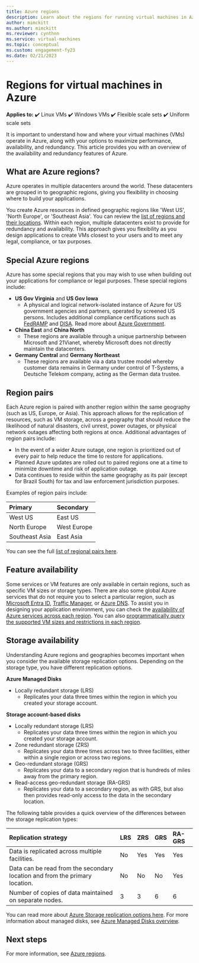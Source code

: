 ```yaml
---
title: Azure regions
description: Learn about the regions for running virtual machines in Azure.
author: mimckitt
ms.author: mimckitt
ms.reviewer: cynthnn
ms.service: virtual-machines
ms.topic: conceptual
ms.custom: engagement-fy23
ms.date: 02/21/2023
---
```


# Regions for virtual machines in Azure

**Applies to:** :heavy_check_mark: Linux VMs :heavy_check_mark: Windows VMs :heavy_check_mark: Flexible scale sets :heavy_check_mark: Uniform scale sets

It is important to understand how and where your virtual machines (VMs) operate in Azure, along with your options to maximize performance, availability, and redundancy. This article provides you with an overview of the availability and redundancy features of Azure.


## What are Azure regions?
Azure operates in multiple datacenters around the world. These datacenters are grouped in to geographic regions, giving you flexibility in choosing where to build your applications. 

You create Azure resources in defined geographic regions like 'West US', 'North Europe', or 'Southeast Asia'. You can review the [list of regions and their locations](https://azure.microsoft.com/regions/). Within each region, multiple datacenters exist to provide for redundancy and availability. This approach gives you flexibility as you design applications to create VMs closest to your users and to meet any legal, compliance, or tax purposes.

## Special Azure regions
Azure has some special regions that you may wish to use when building out your applications for compliance or legal purposes. These special regions include:

* **US Gov Virginia** and **US Gov Iowa**
  * A physical and logical network-isolated instance of Azure for US government agencies and partners, operated by screened US persons. Includes additional compliance certifications such as [FedRAMP](https://www.microsoft.com/en-us/TrustCenter/Compliance/FedRAMP) and [DISA](https://www.microsoft.com/en-us/TrustCenter/Compliance/DISA). Read more about [Azure Government](https://azure.microsoft.com/features/gov/).
* **China East** and **China North**
  * These regions are available through a unique partnership between Microsoft and 21Vianet, whereby Microsoft does not directly maintain the datacenters.
* **Germany Central** and **Germany Northeast**
  * These regions are available via a data trustee model whereby customer data remains in Germany under control of T-Systems, a Deutsche Telekom company, acting as the German data trustee.

## Region pairs
Each Azure region is paired with another region within the same geography (such as US, Europe, or Asia). This approach allows for the replication of resources, such as VM storage, across a geography that should reduce the likelihood of natural disasters, civil unrest, power outages, or physical network outages affecting both regions at once. Additional advantages of region pairs include:

* In the event of a wider Azure outage, one region is prioritized out of every pair to help reduce the time to restore for applications. 
* Planned Azure updates are rolled out to paired regions one at a time to minimize downtime and risk of application outage.
* Data continues to reside within the same geography as its pair (except for Brazil South) for tax and law enforcement jurisdiction purposes.

Examples of region pairs include:

| Primary | Secondary |
|:--- |:--- |
| West US |East US |
| North Europe |West Europe |
| Southeast Asia |East Asia |

You can see the full [list of regional pairs here](../availability-zones/cross-region-replication-azure.md#azure-paired-regions).

## Feature availability
Some services or VM features are only available in certain regions, such as specific VM sizes or storage types. There are also some global Azure services that do not require you to select a particular region, such as [Microsoft Entra ID](../active-directory/fundamentals/active-directory-whatis.md), [Traffic Manager](../traffic-manager/traffic-manager-overview.md), or [Azure DNS](../dns/dns-overview.md). To assist you in designing your application environment, you can check the [availability of Azure services across each region](https://azure.microsoft.com/regions/#services). You can also [programmatically query the supported VM sizes and restrictions in each region](../azure-resource-manager/templates/error-sku-not-available.md).

## Storage availability
Understanding Azure regions and geographies becomes important when you consider the available storage replication options. Depending on the storage type, you have different replication options.

**Azure Managed Disks**
* Locally redundant storage (LRS)
  * Replicates your data three times within the region in which you created your storage account.

**Storage account-based disks**
* Locally redundant storage (LRS)
  * Replicates your data three times within the region in which you created your storage account.
* Zone redundant storage (ZRS)
  * Replicates your data three times across two to three facilities, either within a single region or across two regions.
* Geo-redundant storage (GRS)
  * Replicates your data to a secondary region that is hundreds of miles away from the primary region.
* Read-access geo-redundant storage (RA-GRS)
  * Replicates your data to a secondary region, as with GRS, but also then provides read-only access to the data in the secondary location.

The following table provides a quick overview of the differences between the storage replication types:

| Replication strategy | LRS | ZRS | GRS | RA-GRS |
|:--- |:--- |:--- |:--- |:--- |
| Data is replicated across multiple facilities. |No |Yes |Yes |Yes |
| Data can be read from the secondary location and from the primary location. |No |No |No |Yes |
| Number of copies of data maintained on separate nodes. |3 |3 |6 |6 |

You can read more about [Azure Storage replication options here](../storage/common/storage-redundancy.md). For more information about managed disks, see [Azure Managed Disks overview](./managed-disks-overview.md).


## Next steps

For more information, see [Azure regions](https://azure.microsoft.com/global-infrastructure/regions/).
